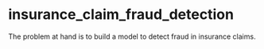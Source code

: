 # insurance_claim_fraud_detection
The problem at hand is to build a model to detect fraud in insurance claims.
